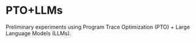 # PTO+LLMs
Preliminary experiments using Program Trace Optimization (PTO) + Large Language Models (LLMs).
